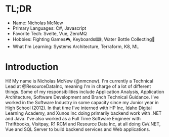 # TL;DR

- Name: Nicholas McNew
- Primary Languages: C#, Javascript
- Favorite Tech: Svelte, Vue, ZeroMQ
- Hobbies: Fighting Games🎮, Keyboards⌨, Water Bottle Collecting🥤
- What I'm Learning: Systems Architecture, Terraform, K8, ML

# Introduction

Hi! My name is Nicholas McNew (@nmcnew). I'm currently a Technical Lead at @ResourceDataInc, meaning I'm in charge of a 
lot of different things. Some of my responsibilities include Application Analysis, Application Architecture, Software 
Development and Branch Technical Guidance. I've worked in the Software Industry in some capacity since my Junior year in
High School (2012). In that time I've interned with HP Inc, Idaho Digital Learning Academy, and Xunos Inc doing 
primarily backend work with .NET and Java. I've also worked as a Full Time Software Engineer with Thriftbooks, Visitpay,
R1 RCM and Resource Data Inc, at all doing C#/.NET, Vue and SQL Server to build backend services and Web applications.
